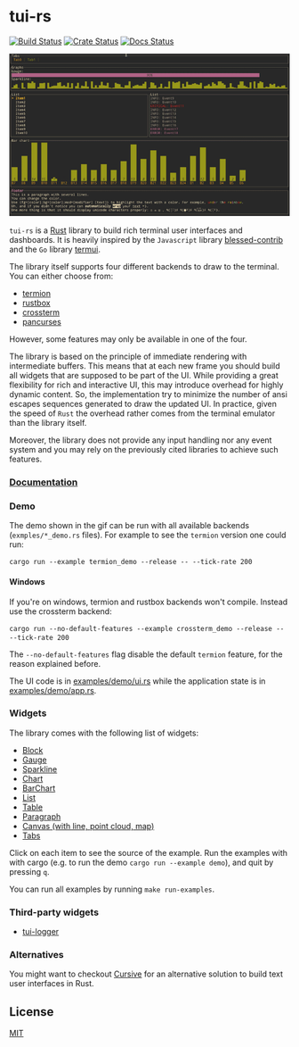 # tui-rs

[![Build Status](https://github.com/fdehau/tui-rs/workflows/CI/badge.svg)](https://github.com/fdehau/tui-rs/actions?query=workflow%3ACI+)
[![Crate Status](https://img.shields.io/crates/v/tui.svg)](https://crates.io/crates/tui)
[![Docs Status](https://docs.rs/tui/badge.svg)](https://docs.rs/crate/tui/)

<img src="./assets/demo.gif" alt="Demo cast under Linux Termite with Inconsolata font 12pt">

`tui-rs` is a [Rust](https://www.rust-lang.org) library to build rich terminal
user interfaces and dashboards. It is heavily inspired by the `Javascript`
library [blessed-contrib](https://github.com/yaronn/blessed-contrib) and the
`Go` library [termui](https://github.com/gizak/termui).

The library itself supports four different backends to draw to the terminal. You
can either choose from:

  - [termion](https://github.com/ticki/termion)
  - [rustbox](https://github.com/gchp/rustbox)
  - [crossterm](https://github.com/TimonPost/crossterm)
  - [pancurses](https://github.com/ihalila/pancurses)

However, some features may only be available in one of the four.

The library is based on the principle of immediate rendering with intermediate
buffers. This means that at each new frame you should build all widgets that are
supposed to be part of the UI. While providing a great flexibility for rich and
interactive UI, this may introduce overhead for highly dynamic content. So, the
implementation try to minimize the number of ansi escapes sequences generated to
draw the updated UI. In practice, given the speed of `Rust` the overhead rather
comes from the terminal emulator than the library itself.

Moreover, the library does not provide any input handling nor any event system and
you may rely on the previously cited libraries to achieve such features.

### [Documentation](https://docs.rs/tui)

### Demo

The demo shown in the gif can be run with all available backends
(`exmples/*_demo.rs` files). For example to see the `termion` version one could
run:

```
cargo run --example termion_demo --release -- --tick-rate 200
```

#### Windows
If you're on windows, termion and rustbox backends won't compile. Instead use the crossterm backend:
```
cargo run --no-default-features --example crossterm_demo --release -- --tick-rate 200
```
The `--no-default-features` flag disable the default `termion` feature, for the reason explained before.

The UI code is in [examples/demo/ui.rs](examples/demo/ui.rs) while the
application state is in [examples/demo/app.rs](examples/demo/app.rs).

### Widgets

The library comes with the following list of widgets:

  * [Block](examples/block.rs)
  * [Gauge](examples/gauge.rs)
  * [Sparkline](examples/sparkline.rs)
  * [Chart](examples/chart.rs)
  * [BarChart](examples/barchart.rs)
  * [List](examples/list.rs)
  * [Table](examples/table.rs)
  * [Paragraph](examples/paragraph.rs)
  * [Canvas (with line, point cloud, map)](examples/canvas.rs)
  * [Tabs](examples/tabs.rs)

Click on each item to see the source of the example. Run the examples with with 
cargo (e.g. to run the demo `cargo run --example demo`), and quit by pressing `q`.

You can run all examples by running `make run-examples`.

### Third-party widgets

* [tui-logger](https://github.com/gin66/tui-logger)

### Alternatives

You might want to checkout [Cursive](https://github.com/gyscos/Cursive) for an
alternative solution to build text user interfaces in Rust.

## License

[MIT](LICENSE)

